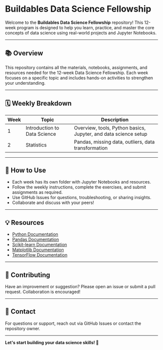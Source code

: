 # Buildables Data Science Fellowship

Welcome to the **Buildables Data Science Fellowship** repository! This 12-week program is designed to help you learn, practice, and master the core concepts of data science using real-world projects and Jupyter Notebooks.

---

## 📚 Overview

This repository contains all the materials, notebooks, assignments, and resources needed for the 12-week Data Science Fellowship. Each week focuses on a specific topic and includes hands-on activities to strengthen your understanding.

---

## 🗓️ Weekly Breakdown

| Week | Topic                                    | Description                                                      |
|------|------------------------------------------|------------------------------------------------------------------|
| 1    | Introduction to Data Science             | Overview, tools, Python basics, Jupyter, and data science setup  |
| 2    | Statistics                               | Pandas, missing data, outliers, data transformation              |

---

## 📝 How to Use

- Each week has its own folder with Jupyter Notebooks and resources.
- Follow the weekly instructions, complete the exercises, and submit assignments as required.
- Use GitHub Issues for questions, troubleshooting, or sharing insights.
- Collaborate and discuss with your peers!

---

## 💡 Resources

- [Python Documentation](https://docs.python.org/3/)
- [Pandas Documentation](https://pandas.pydata.org/docs/)
- [Scikit-learn Documentation](https://scikit-learn.org/stable/documentation.html)
- [Matplotlib Documentation](https://matplotlib.org/stable/users/index.html)
- [TensorFlow Documentation](https://www.tensorflow.org/learn)

---

## 🤝 Contributing

Have an improvement or suggestion? Please open an issue or submit a pull request. Collaboration is encouraged!

---

## 📧 Contact

For questions or support, reach out via GitHub Issues or contact the repository owner.

---

**Let's start building your data science skills! 🚀**
